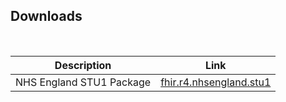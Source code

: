 ## Downloads

<br />
<table class="regular assets">
<thead>
<tr>
<th>Description</th>
<th>Link</th>
</tr>
</thead>
<tbody>
<tr>
<td>NHS England STU1 Package
</td>
<td>
<a href="https://simplifier.net/packages/fhir.r4.nhsengland.stu1" target="_blank">fhir.r4.nhsengland.stu1</a>
</td>
</tr>
</tbody>
</table>
